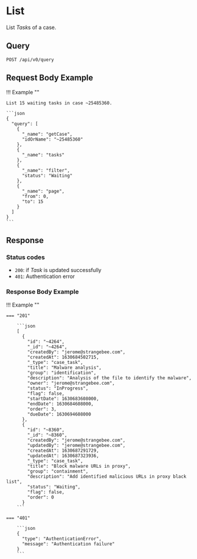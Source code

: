 # List

List *Task*s of a case.

## Query

```plain
POST /api/v0/query
```

##  Request Body Example

!!! Example ""

    List 15 waiting tasks in case ~25485360.

    ```json
    {
      "query": [
        {
          "_name": "getCase",
          "idOrName": "~25485360"
        },
        {
          "_name": "tasks"
        },
        {
          "_name": "filter",
          "status": "Waiting"
        },
        {
          "_name": "page",
          "from": 0,
          "to": 15
        }
      ]
    }
    ```

## Response

### Status codes

- `200`: if *Task* is updated successfully
- `401`: Authentication error

### Response Body Example

!!! Example ""

    === "201"

        ```json
        [
          {
            "id": "~4264",
            "_id": "~4264",
            "createdBy": "jerome@strangebee.com",
            "createdAt": 1630684502715,
            "_type": "case_task",
            "title": "Malware analysis",
            "group": "identification",
            "description": "Analysis of the file to identify the malware",
            "owner": "jerome@strangebee.com",
            "status": "InProgress",
            "flag": false,
            "startDate": 1630683608000,
            "endDate": 1630684608000,
            "order": 3,
            "dueDate": 1630694608000
          },
          {
            "id": "~8360",
            "_id": "~8360",
            "createdBy": "jerome@strangebee.com",
            "updatedBy": "jerome@strangebee.com",
            "createdAt": 1630687291729,
            "updatedAt": 1630687323936,
            "_type": "case_task",
            "title": "Block malware URLs in proxy",
            "group": "containment",
            "description": "Add identified malicious URLs in proxy black list",
            "status": "Waiting",
            "flag": false,
            "order": 0
          }
        ```
    
    === "401" 

        ```json
        {
          "type": "AuthenticationError",
          "message": "Authentication failure"
        }
        ```
